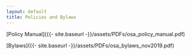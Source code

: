 ```yaml
---
layout: default
title: Policies and Bylaws
---
```


[Policy Manual]({{- site.baseurl -}}/assets/PDFs/osa_policy_manual.pdf)

[Bylaws]({{- site.baseurl -}}/assets/PDFs/osa_bylaws_nov2019.pdf)
